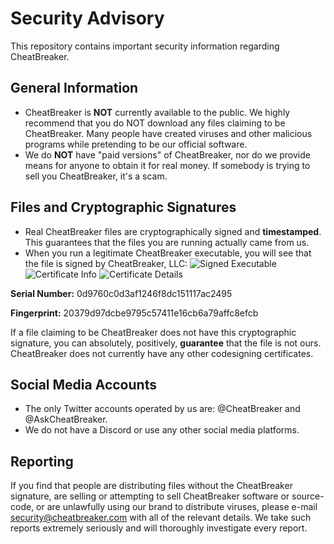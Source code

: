 # Security Advisory
This repository contains important security information regarding CheatBreaker.

## General Information
* CheatBreaker is **NOT** currently available to the public. We highly recommend that you do NOT download any files claiming to be CheatBreaker. Many people have created viruses and other malicious programs while pretending to be our official software.
* We do **NOT** have "paid versions" of CheatBreaker, nor do we provide means for anyone to obtain it for real money. If somebody is trying to sell you CheatBreaker, it's a scam.

## Files and Cryptographic Signatures
* Real CheatBreaker files are cryptographically signed and **timestamped**. This guarantees that the files you are running actually came from us.
* When you run a legitimate CheatBreaker executable, you will see that the file is signed by CheatBreaker, LLC:
![Signed Executable](https://i.imgur.com/MrsHXHF.png)
![Certificate Info](https://i.imgur.com/whMsnPt.png)
![Certificate Details](https://i.imgur.com/OjEeMKv.png)

**Serial Number:** 0d9760c0d3af1246f8dc151117ac2495

**Fingerprint:** 20379d97dcbe9795c57411e16cb6a79affc8efcb

If a file claiming to be CheatBreaker does not have this cryptographic signature, you can absolutely, positively, **guarantee** that the file is not ours. CheatBreaker does not currently have any other codesigning certificates.

## Social Media Accounts
* The only Twitter accounts operated by us are: @CheatBreaker and @AskCheatBreaker.
* We do not have a Discord or use any other social media platforms.

## Reporting
If you find that people are distributing files without the CheatBreaker signature, are selling or attempting to sell CheatBreaker software or source-code, or are unlawfully using our brand to distribute viruses, please e-mail security@cheatbreaker.com with all of the relevant details. We take such reports extremely seriously and will thoroughly investigate every report.
